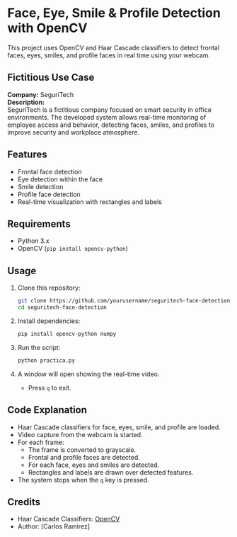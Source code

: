 # Face, Eye, Smile & Profile Detection with OpenCV

This project uses OpenCV and Haar Cascade classifiers to detect frontal faces, eyes, smiles, and profile faces in real time using your webcam.

## Fictitious Use Case

**Company:** SeguriTech  
**Description:**  
SeguriTech is a fictitious company focused on smart security in office environments. The developed system allows real-time monitoring of employee access and behavior, detecting faces, smiles, and profiles to improve security and workplace atmosphere.

## Features

- Frontal face detection
- Eye detection within the face
- Smile detection
- Profile face detection
- Real-time visualization with rectangles and labels

## Requirements

- Python 3.x
- OpenCV (`pip install opencv-python`)

## Usage

1. Clone this repository:

   ```sh
   git clone https://github.com/yourusername/seguritech-face-detection.git
   cd seguritech-face-detection
   ```

2. Install dependencies:

   ```sh
   pip install opencv-python numpy
   ```

3. Run the script:

   ```sh
   python practica.py
   ```

4. A window will open showing the real-time video.
   - Press `q` to exit.

## Code Explanation

- Haar Cascade classifiers for face, eyes, smile, and profile are loaded.
- Video capture from the webcam is started.
- For each frame:
  - The frame is converted to grayscale.
  - Frontal and profile faces are detected.
  - For each face, eyes and smiles are detected.
  - Rectangles and labels are drawn over detected features.
- The system stops when the `q` key is pressed.

## Credits

- Haar Cascade Classifiers: [OpenCV](https://opencv.org/)
- Author: [Carlos Ramirez]
